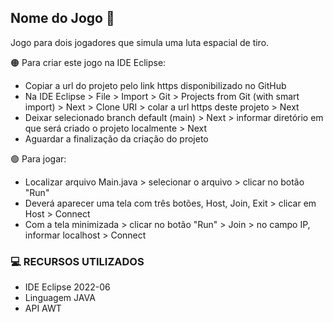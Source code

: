 ## Nome do Jogo :rocket:

Jogo para dois jogadores que simula uma luta espacial de tiro.

:orange_circle: Para criar este jogo na IDE Eclipse:

- Copiar a url do projeto pelo link https disponibilizado no GitHub
- Na IDE Eclipse > File > Import > Git > Projects from Git (with smart import) > Next > Clone URI > colar a url https deste projeto > Next
- Deixar selecionado branch default (main) > Next > informar diretório em que será criado o projeto localmente > Next
- Aguardar a finalização da criação do projeto

:green_circle: Para jogar:

- Localizar arquivo Main.java > selecionar o arquivo > clicar no botão "Run"
- Deverá aparecer uma tela com três botões, Host, Join, Exit > clicar em Host > Connect
- Com a tela minimizada > clicar no botão "Run" > Join > no campo IP, informar localhost > Connect

### :computer: RECURSOS UTILIZADOS

- IDE Eclipse 2022-06
- Linguagem JAVA
- API AWT
